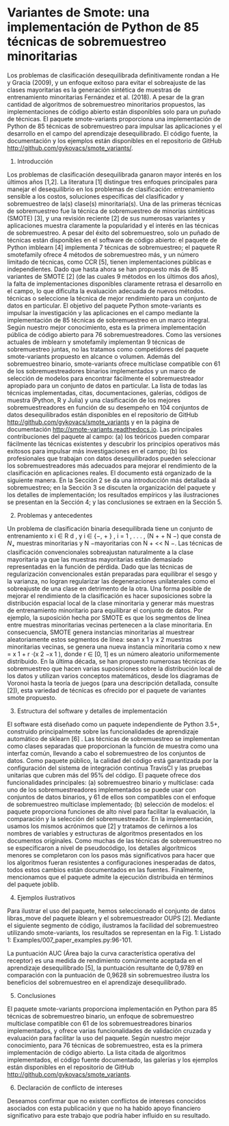 # Variantes de Smote: una implementación de Python de 85 técnicas de sobremuestreo minoritarias

Los problemas de clasificación desequilibrada definitivamente rondan a He y Gracia (2009), y un enfoque exitoso para evitar el sobreajuste de las clases mayoritarias es la generación sintética de muestras de entrenamiento minoritarias Fernández et al. (2018). A pesar de la gran cantidad de algoritmos de sobremuestreo minoritarios propuestos, las implementaciones de código abierto están disponibles solo para un puñado de técnicas. El paquete smote-variants proporciona una implementación de Python de 85 técnicas de sobremuestreo para impulsar las aplicaciones y el desarrollo en el campo del aprendizaje desequilibrado. El código fuente, la documentación y los ejemplos están disponibles en el repositorio de GitHub http://github.com/gykovacs/smote_variants/.

1. Introducción 

Los problemas de clasificación desequilibrada ganaron mayor interés en los últimos años [1,2]. La literatura [1] distingue tres enfoques principales para manejar el desequilibrio en los problemas de clasificación: entrenamiento sensible a los costos, soluciones específicas del clasificador y sobremuestreo de la(s) clase(s) minoritaria(s). Una de las primeras técnicas de sobremuestreo fue la técnica de sobremuestreo de minorías sintéticas (SMOTE) [3], y una revisión reciente [2] de sus numerosas variantes y aplicaciones muestra claramente la popularidad y el interés en las técnicas de sobremuestreo. A pesar del éxito del sobremuestreo, solo un puñado de técnicas están disponibles en el software de código abierto: el paquete de Python imblearn [4] implementa 7 técnicas de sobremuestreo; el paquete R smotefamily ofrece 4 métodos de sobremuestreo más, y un número limitado de técnicas, como CCR [5], tienen implementaciones públicas e independientes. Dado que hasta ahora se han propuesto más de 85 variantes de SMOTE [2] (de las cuales 9 métodos en los últimos dos años), la falta de implementaciones disponibles claramente retrasa el desarrollo en el campo, lo que dificulta la evaluación adecuada de nuevos métodos. técnicas o seleccione la técnica de mejor rendimiento para un conjunto de datos en particular. El objetivo del paquete Python smote-variants es impulsar la investigación y las aplicaciones en el campo mediante la implementación de 85 técnicas de sobremuestreo en un marco integral. Según nuestro mejor conocimiento, esta es la primera implementación pública de código abierto para 76 sobremuestreadores. Como las versiones actuales de imblearn y smotefamily implementan 9 técnicas de sobremuestreo juntas, no las tratamos como competidores del paquete smote-variants propuesto en alcance o volumen. Además del sobremuestreo binario, smote-variants ofrece multiclase compatible con 61 de los sobremuestreadores binarios implementados y un marco de selección de modelos para encontrar fácilmente el sobremuestreador apropiado para un conjunto de datos en particular. La lista de todas las técnicas implementadas, citas, documentaciones, galerías, códigos de muestra (Python, R y Julia) y una clasificación de los mejores sobremuestreadores en función de su desempeño en 104 conjuntos de datos desequilibrados están disponibles en el repositorio de GitHub http://github.com/gykovacs/smote_variants y en la página de documentación http://smote-variants.readthedocs.io. Las principales contribuciones del paquete al campo: (a) los teóricos pueden comparar fácilmente las técnicas existentes y descubrir los principios operativos más exitosos para impulsar más investigaciones en el campo; (b) los profesionales que trabajan con datos desequilibrados pueden seleccionar los sobremuestreadores más adecuados para mejorar el rendimiento de la clasificación en aplicaciones reales. El documento está organizado de la siguiente manera. En la Sección 2 se da una introducción más detallada al sobremuestreo; en la Sección 3 se discuten la organización del paquete y los detalles de implementación; los resultados empíricos y las ilustraciones se presentan en la Sección 4; y las conclusiones se extraen en la Sección 5.

2. Problemas y antecedentes 

Un problema de clasificación binaria desequilibrada tiene un conjunto de entrenamiento x i ∈ R d , y i ∈ {−, + } , i = 1 , . . . , (N + + N −) que consta de $N_+$ muestras minoritarias y N −mayoritarias con N + << N −. Las técnicas de clasificación convencionales sobreajustan naturalmente a la clase mayoritaria ya que las muestras mayoritarias están demasiado representadas en la función de pérdida. Dado que las técnicas de regularización convencionales están preparadas para equilibrar el sesgo y la varianza, no logran regularizar las degeneraciones unilaterales como el sobreajuste de una clase en detrimento de la otra. Una forma posible de mejorar el rendimiento de la clasificación es hacer suposiciones sobre la distribución espacial local de la clase minoritaria y generar más muestras de entrenamiento minoritario para equilibrar el conjunto de datos. Por ejemplo, la suposición hecha por SMOTE es que los segmentos de línea entre muestras minoritarias vecinas pertenecen a la clase minoritaria. En consecuencia, SMOTE genera instancias minoritarias al muestrear aleatoriamente estos segmentos de línea: sean x 1 y x 2 muestras minoritarias vecinas, se genera una nueva instancia minoritaria como x new = x 1 + r ·(x 2 −x 1 ), donde r ∈ [0, 1] es un número aleatorio uniformemente distribuido. En la última década, se han propuesto numerosas técnicas de sobremuestreo que hacen varias suposiciones sobre la distribución local de los datos y utilizan varios conceptos matemáticos, desde los diagramas de Voronoi hasta la teoría de juegos (para una descripción detallada, consulte [2]), esta variedad de técnicas es ofrecido por el paquete de variantes smote propuesto.

3. Estructura del software y detalles de implementación 

El software está diseñado como un paquete independiente de Python 3.5+, construido principalmente sobre las funcionalidades de aprendizaje automático de sklearn [6] . Las técnicas de sobremuestreo se implementan como clases separadas que proporcionan la función de muestra como una interfaz común, llevando a cabo el sobremuestreo de los conjuntos de datos. Como paquete público, la calidad del código está garantizada por la configuración del sistema de integración continua TravisCI y las pruebas unitarias que cubren más del 95% del código. El paquete ofrece dos funcionalidades principales: (a) sobremuestreo binario y multiclase: cada uno de los sobremuestreadores implementados se puede usar con conjuntos de datos binarios, y 61 de ellos son compatibles con el enfoque de sobremuestreo multiclase implementado; (b) selección de modelos: el paquete proporciona funciones de alto nivel para facilitar la evaluación, la comparación y la selección del sobremuestreador. En la implementación, usamos los mismos acrónimos que [2] y tratamos de ceñirnos a los nombres de variables y estructuras de algoritmos presentados en los documentos originales. Como muchas de las técnicas de sobremuestreo no se especificaron a nivel de pseudocódigo, los detalles algorítmicos menores se completaron con los pasos más significativos para hacer que los algoritmos fueran resistentes a configuraciones inesperadas de datos, todos estos cambios están documentados en las fuentes. Finalmente, mencionamos que el paquete admite la ejecución distribuida en términos del paquete joblib. 

4. Ejemplos ilustrativos 

Para ilustrar el uso del paquete, hemos seleccionado el conjunto de datos libras_move del paquete iblearn y el sobremuestreador OUPS [2]. Mediante el siguiente segmento de código, ilustramos la facilidad del sobremuestreo utilizando smote-variants, los resultados se representan en la Fig. 1: Listado 1: Examples/007_paper_examples.py:96-101.

La puntuación AUC (Área bajo la curva característica operativa del receptor) es una medida de rendimiento comúnmente aceptada en el aprendizaje desequilibrado [5], la puntuación resultante de 0,9789 en comparación con la puntuación de 0,9628 sin sobremuestreo ilustra los beneficios del sobremuestreo en el aprendizaje desequilibrado. 

5. Conclusiones 

El paquete smote-variants proporciona implementación en Python para 85 técnicas de sobremuestreo binario, un enfoque de sobremuestreo multiclase compatible con 61 de los sobremuestreadores binarios implementados, y ofrece varias funcionalidades de validación cruzada y evaluación para facilitar la uso del paquete. Según nuestro mejor conocimiento, para 76 técnicas de sobremuestreo, esta es la primera implementación de código abierto. La lista citada de algoritmos implementados, el código fuente documentado, las galerías y los ejemplos están disponibles en el repositorio de GitHub http://github.com/gykovacs/smote_variants.

6. Declaración de conflicto de intereses 

Deseamos confirmar que no existen conflictos de intereses conocidos asociados con esta publicación y que no ha habido apoyo financiero significativo para este trabajo que podría haber influido en su resultado.